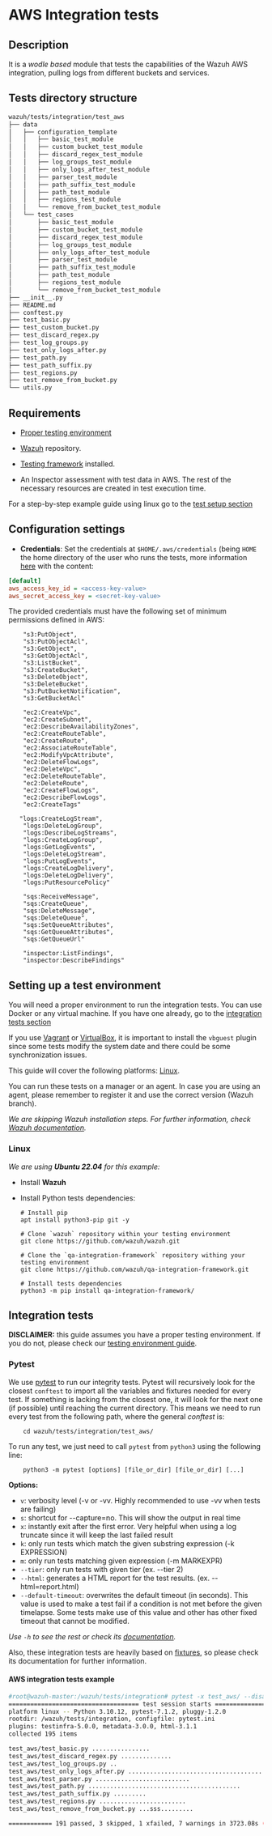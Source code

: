 # AWS Integration tests

## Description

It is a _wodle based_ module that tests the capabilities of the Wazuh AWS integration, pulling logs from different
buckets and services.

## Tests directory structure

```bash
wazuh/tests/integration/test_aws
├── data
│   ├── configuration_template
│   │   ├── basic_test_module
│   │   ├── custom_bucket_test_module
│   │   ├── discard_regex_test_module
│   │   ├── log_groups_test_module
│   │   ├── only_logs_after_test_module
│   │   ├── parser_test_module
│   │   ├── path_suffix_test_module
│   │   ├── path_test_module
│   │   ├── regions_test_module
│   │   └── remove_from_bucket_test_module
│   └── test_cases
│       ├── basic_test_module
│       ├── custom_bucket_test_module
│       ├── discard_regex_test_module
│       ├── log_groups_test_module
│       ├── only_logs_after_test_module
│       ├── parser_test_module
│       ├── path_suffix_test_module
│       ├── path_test_module
│       ├── regions_test_module
│       └── remove_from_bucket_test_module
├── __init__.py
├── README.md
├── conftest.py
├── test_basic.py
├── test_custom_bucket.py
├── test_discard_regex.py
├── test_log_groups.py
├── test_only_logs_after.py
├── test_path.py
├── test_path_suffix.py
├── test_regions.py
├── test_remove_from_bucket.py
└── utils.py
```

## Requirements

- [Proper testing environment](#setting-up-a-test-environment)

- [Wazuh](https://github.com/wazuh/qa-integration-framework) repository.

- [Testing framework](https://github.com/wazuh/qa-integration-framework) installed.

- An Inspector assessment with test data in AWS. The rest of the necessary resources are created in test execution time.

For a step-by-step example guide using linux go to the [test setup section](#linux)


## Configuration settings

- **Credentials**:
    Set the credentials at `$HOME/.aws/credentials` (being `HOME` the home directory of the user who runs the tests, 
 more information [here](https://documentation.wazuh.com/current/amazon/services/prerequisites/credentials.html#profiles) with the content:

```ini
[default]
aws_access_key_id = <access-key-value>
aws_secret_access_key = <secret-key-value>
```

The provided credentials must have the following set of minimum permissions defined in AWS:
```
    "s3:PutObject",
    "s3:PutObjectAcl",
    "s3:GetObject",
    "s3:GetObjectAcl",
    "s3:ListBucket",
    "s3:CreateBucket",
    "s3:DeleteObject",
    "s3:DeleteBucket",
    "s3:PutBucketNotification",
    "s3:GetBucketAcl"

    "ec2:CreateVpc",
    "ec2:CreateSubnet",
    "ec2:DescribeAvailabilityZones",
    "ec2:CreateRouteTable",
    "ec2:CreateRoute",
    "ec2:AssociateRouteTable",
    "ec2:ModifyVpcAttribute",
    "ec2:DeleteFlowLogs",
    "ec2:DeleteVpc",
    "ec2:DeleteRouteTable",
    "ec2:DeleteRoute",
    "ec2:CreateFlowLogs",
    "ec2:DescribeFlowLogs",
    "ec2:CreateTags"

   "logs:CreateLogStream",
    "logs:DeleteLogGroup",
    "logs:DescribeLogStreams",
    "logs:CreateLogGroup",
    "logs:GetLogEvents",
    "logs:DeleteLogStream",
    "logs:PutLogEvents",
    "logs:CreateLogDelivery",
    "logs:DeleteLogDelivery",
    "logs:PutResourcePolicy"

    "sqs:ReceiveMessage",
    "sqs:CreateQueue",
    "sqs:DeleteMessage",
    "sqs:DeleteQueue",
    "sqs:SetQueueAttributes",
    "sqs:GetQueueAttributes",
    "sqs:GetQueueUrl"

    "inspector:ListFindings",
    "inspector:DescribeFindings"
```

## Setting up a test environment

You will need a proper environment to run the integration tests. You can use Docker or any virtual machine. If you have
one already, go to the [integration tests section](#integration-tests)

If you use [Vagrant](https://www.vagrantup.com/downloads.html)
or [VirtualBox](https://www.virtualbox.org/wiki/Downloads), it is important to install the `vbguest` plugin since some
tests modify the system date and there could be some synchronization issues.

This guide will cover the following platforms: [Linux](#linux).

You can run these tests on a manager or an agent. In case you are using an agent, please remember to register it and use
the correct version (Wazuh branch).

_We are skipping Wazuh installation steps. For further information,
check [Wazuh documentation](https://documentation.wazuh.com/current/installation-guide/index.html)._

### Linux

_We are using **Ubuntu 22.04** for this example:_

- Install **Wazuh**

- Install Python tests dependencies:

    ```shell script
    # Install pip
    apt install python3-pip git -y

    # Clone `wazuh` repository within your testing environment
    git clone https://github.com/wazuh/wazuh.git

    # Clone the `qa-integration-framework` repository withing your testing environment
    git clone https://github.com/wazuh/qa-integration-framework.git
  
    # Install tests dependencies
    python3 -m pip install qa-integration-framework/
    ```
  

## Integration tests

**DISCLAIMER:** this guide assumes you have a proper testing environment. If you do not, please check
our [testing environment guide](#setting-up-a-test-environment).

### Pytest

We use [pytest](https://docs.pytest.org/en/latest/contents.html) to run our integrity tests. Pytest will recursively
look for the closest `conftest` to import all the variables and fixtures needed for every test. If something is lacking
from the closest one, it will look for the next one (if possible) until reaching the current directory. This means we
need to run every test from the following path, where the general _conftest_ is:

```shell script
    cd wazuh/tests/integration/test_aws/
```

To run any test, we just need to call `pytest` from `python3` using the following line:

```shell script
    python3 -m pytest [options] [file_or_dir] [file_or_dir] [...]
```


**Options:**

- `v`: verbosity level (-v or -vv. Highly recommended to use -vv when tests are failing)
- `s`: shortcut for --capture=no. This will show the output in real time
- `x`: instantly exit after the first error. Very helpful when using a log truncate since it will keep the last failed
  result
- `k`: only run tests which match the given substring expression (-k EXPRESSION)
- `m`: only run tests matching given expression (-m MARKEXPR)
- `--tier`: only run tests with given tier (ex. --tier 2)
- `--html`: generates a HTML report for the test results. (ex. --html=report.html)
- `--default-timeout`: overwrites the default timeout (in seconds). This value is used to make a test fail if a
  condition is not met before the given timelapse. Some tests make use of this value and other has other fixed timeout
  that cannot be modified.

_Use `-h` to see the rest or check its [documentation](https://docs.pytest.org/en/latest/usage.html)._

Also, these integration tests are heavily based on [fixtures](https://docs.pytest.org/en/latest/fixture.html), so please
check its documentation for further information.

#### AWS integration tests example

```bash
#root@wazuh-master:/wazuh/tests/integration# pytest -x test_aws/ --disable-warnings
==================================== test session starts ====================================
platform linux -- Python 3.10.12, pytest-7.1.2, pluggy-1.2.0
rootdir: /wazuh/tests/integration, configfile: pytest.ini
plugins: testinfra-5.0.0, metadata-3.0.0, html-3.1.1
collected 195 items

test_aws/test_basic.py ................                                               [  8%]
test_aws/test_discard_regex.py ..............                                         [ 15%]
test_aws/test_log_groups.py ..                                                        [ 16%]
test_aws/test_only_logs_after.py .............................................x.      [ 40%]
test_aws/test_parser.py ..........................                                    [ 53%]
test_aws/test_path.py ..........................................                      [ 75%]
test_aws/test_path_suffix.py .........                                                [ 80%]
test_aws/test_regions.py ........................                                     [ 92%]
test_aws/test_remove_from_bucket.py ...sss.........                                   [100%]

============ 191 passed, 3 skipped, 1 xfailed, 7 warnings in 3723.08s (1:02:03) =============
```
